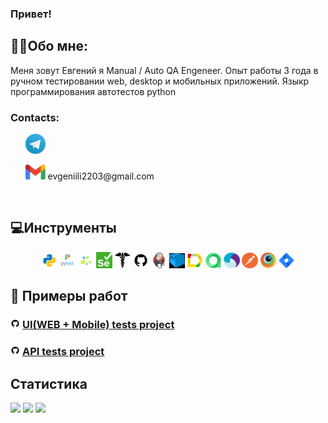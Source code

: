 ### Привет!

<!--About me-->

## :technologist:Обо мне:
Меня зовут Евгений я Manual / Auto QA Engeneer. Опыт работы 3 года в ручном тестировании web, desktop и мобильных приложений. Языкр программирования автотестов python

### Contacts:
<p>
&#8287;&#8287;&#8287;&#8287;&#8287;
<a href="https://t.me/eugene0322"><img width="32px" alt="Telegram" title="Telegram" src="images/tg.png"/></a>
&#8287;
</p>
<p>
&#8287;&#8287;&#8287;&#8287;&#8287;
<img src='images/gmail.png' alt='gmail' width='32'> evgeniili2203@gmail.com
&#8287;
</p>

<!--Stack and tools-->

&#8287;&#8287;&#8287;&#8287;&#8287;
## :computer:Инструменты
<p  align="center">
  <code><img width="5%" title="Python" src="images/python.png"></code>
  <code><img width="5%" title="Pytest" src="images/pytest.png"></code>
  <code><img width="5%" title="Selene" src="images/selene.png"></code>
  <code><img width="5%" title="Selenium" src="images/selenium.png"></code>
  <code><img width="5%" title="Requests" src="images/requests.png"></code>
  <code><img width="5%" title="GitHub" src="images/github.png"></code>
  <code><img width="5%" title="Jenkins" src="images/jenkins.png"></code>
  <code><img width="5%" title="Selenoid" src="images/selenoid.png"></code>
  <code><img width="5%" title="Allure Report" src="images/allure_report.png"></code>
  <code><img width="5%" title="Allure TestOps" src="images/allure_testops.png"></code>
  <code><img width="5%" title="Appium" src="images/appium.png"></code>
  <code><img width="5%" title="Postman" src="images/postman.png"></code>
  <code><img width="5%" title="Browserstack" src="images/browserstack.png"></code>
  <code><img width="5%" title="Jira" src="images/jira.png"></code>
</p>

<!--Projects-->

## :floppy_disk: Примеры работ
### <img width="3%" src="images/github.png"> [UI(WEB + Mobile) tests project](https://github.com/evgeniili0322/wikipedia-tests)

### <img width="3%" src="images/github.png"> [API tests project](https://github.com/evgeniili0322/contact-list-api-tests)

## Cтатистика
![](http://github-profile-summary-cards.vercel.app/api/cards/stats?username=evgeniili0322&theme=tokyonight)
![](http://github-profile-summary-cards.vercel.app/api/cards/repos-per-language?evgeniili0322=catislove&theme=tokyonight) 
![](https://github-profile-summary-cards.vercel.app/api/cards/profile-details?username=evgeniili0322&theme=tokyonight)
